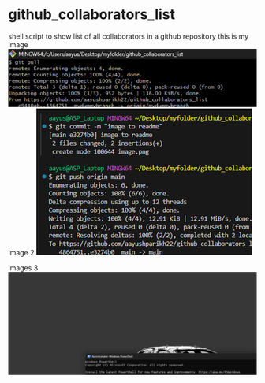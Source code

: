 # github_collaborators_list
shell script to show list of all collaborators in a github repository 
this is my image ![alt text](image.png)
image 2 ![alt text](image-1.png)

images 3 ![alt text](image-2.png)